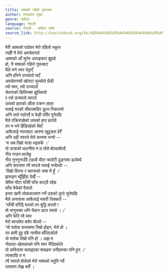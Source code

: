 ```yaml
---
title: भाषाको गहिरो गुफाबाट
author: मनप्रसाद सुब्बा
genre: कविता
language: नेपाली
source: नेपाली - कविता कोश
source_link: http://kavitakosh.org/kk/%E0%A4%AE%E0%A4%A8%E0%A4%AA%E0%A5%8D%E0%A4%B0%E0%A4%B8%E0%A4%BE%E0%A4%A6_%E0%A4%B8%E0%A5%81%E0%A4%AC%E0%A5%8D%E0%A4%AC%E0%A4%BE
---
```


मेरी आमाको पाठेघर मेरो पहिलो स्कूल  
त्यहीँ नै मेरो अवचेतनले  
आमाको आँ सुनेर अलङ्कार बुझ्यो  
हो, यै भाषाको गहिरो गुफाबाट  
मैले रुने स्वर भेट्टाएँ  
अनि हाँस्ने उज्यालो पाएँ  
अवचेतनको खोस्टा चुच्चोले छेंडी  
त्यो स्वर, त्यो उज्यालो  
चेतनाको क्षितिजमा झुल्कियो  
र त्यो उज्यालो स्वरले  
उसको हातको औंला पक्रन लाएर  
मलाई घरको सँघारबाहिर डुल्न निकाल्यो  
अनि ताते गर्दागर्दै म केही पर्तिर पुगेपछि  
मैले पक्रिराखेको उसको हात हरायो  
तर म भने हिंडिरहेको थिएँ  
आफैलाई नपत्याएर आफ्ना खुट्टाहरु हेरेँ  
अनि उही स्वरले मेरो कानमा भन्यो --  
'म अब तिम्रो यात्रा भइसकें ।'  
यो यात्राको थाल्नीमा म त तोते बोल्दाबोल्दै  
गीत गाउन थालेछु  
गीत गुनगुनाउँदै टहल्दै यौटा चप्लेटी ढुङ्गामा ढल्केथें  
अनि सपनामा त्यै स्वरले मलाई भन्दैथ्यो --  
'तिम्रो विपना र सपनाको भाषा मै हुँ ।'  
झसङ्ग ब्युँझिँदा देखेँ --  
छेवैमा यौटा घाँसी घाँस काट्दै रहेछ  
घाँस बेचेको पैसाले  
इनार खनी लोककल्याण गर्ने उसको कुरो सुनेपछि  
मैले अनायास आफैलाई यसरी धिक्कारें --  
'घाँसी दरिद्रि घरको तर बुद्धि कस्तो !  
मो भानुभक्त धनि भैकन आज यस्तो ।।'  
अनि फेरि त्यै स्वर  
मेरो थाप्लोमा बसेर बोल्यो --  
'यो श्लोक वास्तवमा तिम्रो होइन, मेरो हो ।  
तर हामी दुइ एकै नाभीमा बाँधिएकोले  
यो श्लोक तिम्रो पनि हो । अझ म  
गोठाला-खेतालाको पनि स्वर भैदिएकोले  
यो कवितामा चलाइएका शब्दहरु उनीहरुका पनि हुन् ।'  
त्यसपछि त म  
त्यै स्वरले बोलेको मेरो भाषाको स्तुति गर्दै  
रामायण लेख्न बसेँ ।
